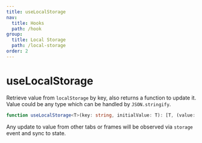 ```yaml
---
title: useLocalStorage
nav:
  title: Hooks
  path: /hook
group:
  title: Local Storage
  path: /local-storage
order: 2
---
```


# useLocalStorage

Retrieve value from `localStorage` by key, also returns a function to update it. Value could be any type which can be handled by `JSON.stringify`.

```typescript
function useLocalStorage<T>(key: string, initialValue: T): [T, (value: T) => void]
```

Any update to value from other tabs or frames will be observed via `storage` event and sync to state.

<code src="./demo/useLocalStorage.tsx">
